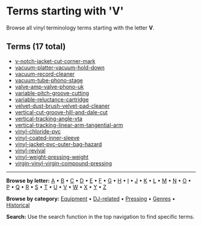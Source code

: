 # Terms starting with 'V'

Browse all vinyl terminology terms starting with the letter **V**.

## Terms (17 total)

- [v-notch-jacket-cut-corner-mark](../terms/v/v-notch-jacket-cut-corner-mark.md)
- [vacuum-platter-vacuum-hold-down](../terms/v/vacuum-platter-vacuum-hold-down.md)
- [vacuum-record-cleaner](../terms/v/vacuum-record-cleaner.md)
- [vacuum-tube-phono-stage](../terms/v/vacuum-tube-phono-stage.md)
- [valve-amp-valve-phono-uk](../terms/v/valve-amp-valve-phono-uk.md)
- [variable-pitch-groove-cutting](../terms/v/variable-pitch-groove-cutting.md)
- [variable-reluctance-cartridge](../terms/v/variable-reluctance-cartridge.md)
- [velvet-dust-brush-velvet-pad-cleaner](../terms/v/velvet-dust-brush-velvet-pad-cleaner.md)
- [vertical-cut-groove-hill-and-dale-cut](../terms/v/vertical-cut-groove-hill-and-dale-cut.md)
- [vertical-tracking-angle-vta](../terms/v/vertical-tracking-angle-vta.md)
- [vertical-tracking-linear-arm-tangential-arm](../terms/v/vertical-tracking-linear-arm-tangential-arm.md)
- [vinyl-chloride-pvc](../terms/v/vinyl-chloride-pvc.md)
- [vinyl-coated-inner-sleeve](../terms/v/vinyl-coated-inner-sleeve.md)
- [vinyl-jacket-pvc-outer-bag-hazard](../terms/v/vinyl-jacket-pvc-outer-bag-hazard.md)
- [vinyl-revival](../terms/v/vinyl-revival.md)
- [vinyl-weight-pressing-weight](../terms/v/vinyl-weight-pressing-weight.md)
- [virgin-vinyl-virgin-compound-pressing](../terms/v/virgin-vinyl-virgin-compound-pressing.md)


---

**Browse by letter:** [A](a.md) • [B](b.md) • [C](c.md) • [D](d.md) • [E](e.md) • [F](f.md) • [G](g.md) • [H](h.md) • [I](i.md) • [J](j.md) • [K](k.md) • [L](l.md) • [M](m.md) • [N](n.md) • [O](o.md) • [P](p.md) • [Q](q.md) • [R](r.md) • [S](s.md) • [T](t.md) • [U](u.md) • [V](v.md) • [W](w.md) • [X](x.md) • [Y](y.md) • [Z](z.md)

**Browse by category:** [Equipment](../tags/equipment.md) • [DJ-related](../tags/dj-related.md) • [Pressing](../tags/pressing.md) • [Genres](../tags/genres.md) • [Historical](../tags/historical.md)

**Search:** Use the search function in the top navigation to find specific terms.
